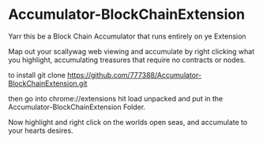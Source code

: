 # Accumulator-BlockChainExtension
Yarr this be a Block Chain Accumulator that runs entirely on ye Extension

Map out your scallywag web viewing and accumulate by right clicking what you highlight, accumulating treasures that require no contracts or nodes.

to install git clone https://github.com/777388/Accumulator-BlockChainExtension.git

then go into chrome://extensions hit load unpacked and put in the Accumulator-BlockChainExtension Folder.

Now highlight and right click on the worlds open seas, and accumulate to your hearts desires.
